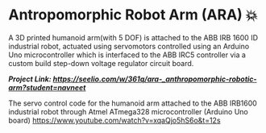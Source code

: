 # Antropomorphic Robot Arm (ARA) :collision:

A 3D printed humanoid arm(with 5 DOF) is attached to the ABB IRB 1600 ID industrial robot, actuated using servomotors controlled using an Arduino Uno microcontroller which is interfaced to the ABB IRC5 controller via a custom build step-down voltage regulator circuit board.

*****Project Link: https://seelio.com/w/361q/ara-_anthropomorphic-robotic-arm?student=navneet***** 

The servo control code for the humanoid arm attached to the ABB IRB1600 industrial robot through Atmel ATmega328 microcontroller (Arduino Uno board) https://www.youtube.com/watch?v=xqaQjo5hS6o&t=12s
